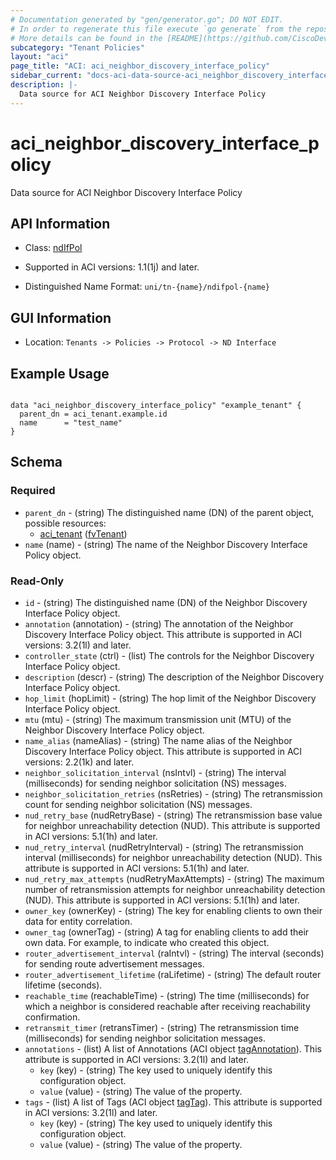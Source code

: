 ```yaml
---
# Documentation generated by "gen/generator.go"; DO NOT EDIT.
# In order to regenerate this file execute `go generate` from the repository root.
# More details can be found in the [README](https://github.com/CiscoDevNet/terraform-provider-aci/blob/master/README.md).
subcategory: "Tenant Policies"
layout: "aci"
page_title: "ACI: aci_neighbor_discovery_interface_policy"
sidebar_current: "docs-aci-data-source-aci_neighbor_discovery_interface_policy"
description: |-
  Data source for ACI Neighbor Discovery Interface Policy
---
```


# aci_neighbor_discovery_interface_policy #

Data source for ACI Neighbor Discovery Interface Policy

## API Information ##

* Class: [ndIfPol](https://pubhub.devnetcloud.com/media/model-doc-latest/docs/app/index.html#/objects/ndIfPol/overview)

* Supported in ACI versions: 1.1(1j) and later.

* Distinguished Name Format: `uni/tn-{name}/ndifpol-{name}`

## GUI Information ##

* Location: `Tenants -> Policies -> Protocol -> ND Interface`

## Example Usage ##

```hcl

data "aci_neighbor_discovery_interface_policy" "example_tenant" {
  parent_dn = aci_tenant.example.id
  name      = "test_name"
}

```

## Schema ##

### Required ###

* `parent_dn` - (string) The distinguished name (DN) of the parent object, possible resources:
  - [aci_tenant](https://registry.terraform.io/providers/CiscoDevNet/aci/latest/docs/resources/tenant) ([fvTenant](https://pubhub.devnetcloud.com/media/model-doc-latest/docs/app/index.html#/objects/fvTenant/overview))
* `name` (name) - (string) The name of the Neighbor Discovery Interface Policy object.

### Read-Only ###

* `id` - (string) The distinguished name (DN) of the Neighbor Discovery Interface Policy object.
* `annotation` (annotation) - (string) The annotation of the Neighbor Discovery Interface Policy object. This attribute is supported in ACI versions: 3.2(1l) and later.
* `controller_state` (ctrl) - (list) The controls for the Neighbor Discovery Interface Policy object.
* `description` (descr) - (string) The description of the Neighbor Discovery Interface Policy object.
* `hop_limit` (hopLimit) - (string) The hop limit of the Neighbor Discovery Interface Policy object.
* `mtu` (mtu) - (string) The maximum transmission unit (MTU) of the Neighbor Discovery Interface Policy object.
* `name_alias` (nameAlias) - (string) The name alias of the Neighbor Discovery Interface Policy object. This attribute is supported in ACI versions: 2.2(1k) and later.
* `neighbor_solicitation_interval` (nsIntvl) - (string) The interval (milliseconds) for sending neighbor solicitation (NS) messages.
* `neighbor_solicitation_retries` (nsRetries) - (string) The retransmission count for sending neighbor solicitation (NS) messages.
* `nud_retry_base` (nudRetryBase) - (string) The retransmission base value for neighbor unreachability detection (NUD). This attribute is supported in ACI versions: 5.1(1h) and later.
* `nud_retry_interval` (nudRetryInterval) - (string) The retransmission interval (milliseconds) for neighbor unreachability detection (NUD). This attribute is supported in ACI versions: 5.1(1h) and later.
* `nud_retry_max_attempts` (nudRetryMaxAttempts) - (string) The maximum number of retransmission attempts for neighbor unreachability detection (NUD). This attribute is supported in ACI versions: 5.1(1h) and later.
* `owner_key` (ownerKey) - (string) The key for enabling clients to own their data for entity correlation.
* `owner_tag` (ownerTag) - (string) A tag for enabling clients to add their own data. For example, to indicate who created this object.
* `router_advertisement_interval` (raIntvl) - (string) The interval (seconds) for sending route advertisement messages.
* `router_advertisement_lifetime` (raLifetime) - (string) The default router lifetime (seconds).
* `reachable_time` (reachableTime) - (string) The time (milliseconds) for which a neighbor is considered reachable after receiving reachability confirmation.
* `retransmit_timer` (retransTimer) - (string) The retransmission time (milliseconds) for sending neighbor solicitation messages.
* `annotations` - (list) A list of Annotations (ACI object [tagAnnotation](https://pubhub.devnetcloud.com/media/model-doc-latest/docs/app/index.html#/objects/tagAnnotation/overview)). This attribute is supported in ACI versions: 3.2(1l) and later.
    * `key` (key) - (string) The key used to uniquely identify this configuration object.
    * `value` (value) - (string) The value of the property.
* `tags` - (list) A list of Tags (ACI object [tagTag](https://pubhub.devnetcloud.com/media/model-doc-latest/docs/app/index.html#/objects/tagTag/overview)). This attribute is supported in ACI versions: 3.2(1l) and later.
    * `key` (key) - (string) The key used to uniquely identify this configuration object.
    * `value` (value) - (string) The value of the property.
